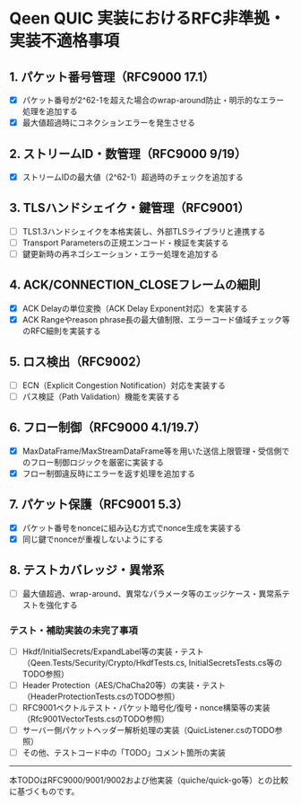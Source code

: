 # Qeen QUIC 実装におけるRFC非準拠・実装不適格事項

## 1. パケット番号管理（RFC9000 17.1）
- [x] パケット番号が2^62-1を超えた場合のwrap-around防止・明示的なエラー処理を追加する
- [x] 最大値超過時にコネクションエラーを発生させる

## 2. ストリームID・数管理（RFC9000 9/19）
- [x] ストリームIDの最大値（2^62-1）超過時のチェックを追加する

## 3. TLSハンドシェイク・鍵管理（RFC9001）
- [ ] TLS1.3ハンドシェイクを本格実装し、外部TLSライブラリと連携する
- [ ] Transport Parametersの正規エンコード・検証を実装する
- [ ] 鍵更新時の再ネゴシエーション・エラー処理を追加する

## 4. ACK/CONNECTION_CLOSEフレームの細則
- [x] ACK Delayの単位変換（ACK Delay Exponent対応）を実装する
- [x] ACK Rangeやreason phrase長の最大値制限、エラーコード値域チェック等のRFC細則を実装する

## 5. ロス検出（RFC9002）
- [ ] ECN（Explicit Congestion Notification）対応を実装する
- [ ] パス検証（Path Validation）機能を実装する

## 6. フロー制御（RFC9000 4.1/19.7）
- [x] MaxDataFrame/MaxStreamDataFrame等を用いた送信上限管理・受信側でのフロー制御ロジックを厳密に実装する
- [x] フロー制御違反時にエラーを返す処理を追加する

## 7. パケット保護（RFC9001 5.3）
- [x] パケット番号をnonceに組み込む方式でnonce生成を実装する
- [x] 同じ鍵でnonceが重複しないようにする

## 8. テストカバレッジ・異常系
- [ ] 最大値超過、wrap-around、異常なパラメータ等のエッジケース・異常系テストを強化する

### テスト・補助実装の未完了事項
- [ ] Hkdf/InitialSecrets/ExpandLabel等の実装・テスト（Qeen.Tests/Security/Crypto/HkdfTests.cs, InitialSecretsTests.cs等のTODO参照）
- [ ] Header Protection（AES/ChaCha20等）の実装・テスト（HeaderProtectionTests.csのTODO参照）
- [ ] RFC9001ベクトルテスト・パケット暗号化/復号・nonce構築等の実装（Rfc9001VectorTests.csのTODO参照）
- [ ] サーバー側パケットヘッダー解析処理の実装（QuicListener.csのTODO参照）
- [ ] その他、テストコード中の「TODO」コメント箇所の実装

---
本TODOはRFC9000/9001/9002および他実装（quiche/quick-go等）との比較に基づくものです。
